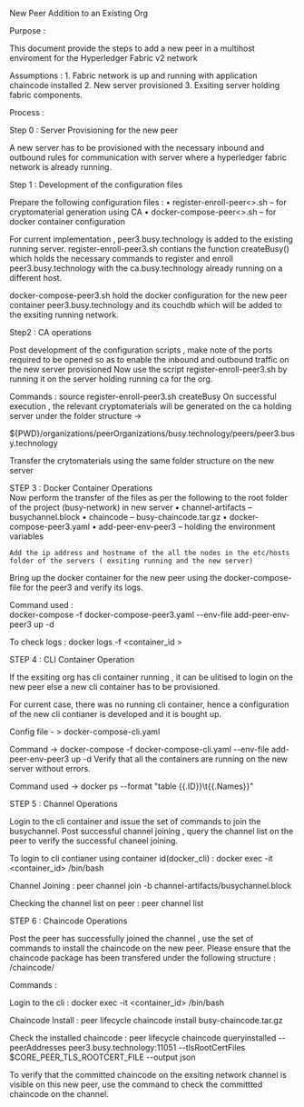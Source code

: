 New Peer Addition to an Existing Org

Purpose :  

This document provide the steps to add a new peer in a multihost enviroment for the Hyperledger Fabric v2 network

Assumptions : 
    1. Fabric network is up and running with application chaincode installed
    2. New server provisioned 
    3. Exsiting server holding fabric components. 

Process : 

Step 0 : Server Provisioning for the new peer

A new server has to be provisioned with the necessary inbound and outbound rules for communication with server where a hyperledger fabric network is already running. 

Step 1 : Development of the configuration files

Prepare the following configuration files :
    • register-enroll-peer<>.sh – for cryptomaterial generation using CA
    • docker-compose-peer<>.sh – for docker container configuration

For current implementation , peer3.busy.technology is added to the existing running server.
register-enroll-peer3.sh contians the function createBusy() which holds the necessary commands to register and enroll peer3.busy.technology with the ca.busy.technology already running on a different host.

docker-compose-peer3.sh hold the docker configuration for the new peer container peer3.busy.technology and its couchdb  which will be added to the exsiting running network.

Step2 : CA operations

Post development of the configuration scripts , make note of the ports required to be opened so as to enable the inbound and outbound traffic on the new server provisioned
Now use the script register-enroll-peer3.sh by running it on the server holding running ca for the org.

Commands :  source register-enroll-peer3.sh
		    createBusy
On successful execution , the relevant cryptomaterials will be generated on the ca holding server under the folder structure ->

${PWD}/organizations/peerOrganizations/busy.technology/peers/peer3.busy.technology

Transfer the crytomaterials using the same folder structure on the new server

STEP 3 : Docker Container Operations  
Now perform the transfer of the files as per the following to the root folder of the project (busy-network) in new server 
    • channel-artifacts – busychannel.block 
    • chaincode – busy-chaincode.tar.gz
    • docker-compose-peer3.yaml
    • add-peer-env-peer3 – holding the environment variables

	Add the ip address and hostname of the all the nodes in the etc/hosts folder of the servers ( exsiting running and the new server)

Bring up the docker container for the new peer using the docker-compose-file for the peer3 and verify its logs.

Command used :  
docker-compose -f docker-compose-peer3.yaml --env-file add-peer-env-peer3 up -d

To check logs : docker logs -f <container_id >

STEP 4 : CLI Container Operation

If the exsiting org has cli container running , it can be ulitised to login on the new peer else a new cli container has to be provisioned. 

For current case, there was no running cli container, hence a configuration of the new cli contianer is developed and it is bought up.

Config file - > docker-compose-cli.yaml

Command -> docker-compose -f docker-compose-cli.yaml --env-file add-peer-env-peer3 up -d
Verify that all the containers are running on the new server without errors.

Command used -> docker ps --format "table {{.ID}}\t{{.Names}}"


STEP 5 : Channel Operations

Login to the cli container and issue the set of commands to join the busychannel. Post successful channel joining , query the channel list on the peer to verify the successful chaneel joining.

To login to cli contianer using container id(docker_cli)  : docker exec -it <container_id> /bin/bash

Channel Joining : peer channel join -b channel-artifacts/busychannel.block

Checking the channel list on peer : peer channel list

STEP 6 : Chaincode Operations 

Post the peer has successfully joined the channel , use the set of commands to install the chaincode on the new peer. Please ensure that the chaincode package has been transfered under the following structure : <root-folder>/chaincode/<chaincode-package-name>

Commands : 

Login to the cli  : docker exec -it <container_id> /bin/bash

Chaincode Install : peer lifecycle chaincode install busy-chaincode.tar.gz

Check the installed chaincode : 
peer lifecycle chaincode queryinstalled --peerAddresses peer3.busy.technology:11051 --tlsRootCertFiles $CORE_PEER_TLS_ROOTCERT_FILE --output json

To verify that the committed chaincode on the exsiting network channel is visible on this new peer, use the command to check the committted chaincode on the channel.